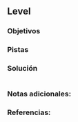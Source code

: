 ## Level 

### Objetivos 


### Pistas


### Solución 

``` bash

```

### Notas adicionales:



### Referencias:
